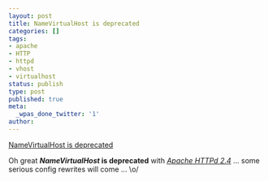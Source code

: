 ```yaml
---
layout: post
title: NameVirtualHost is deprecated
categories: []
tags:
- apache
- HTTP
- httpd
- vhost
- virtualhost
status: publish
type: post
published: true
meta:
  _wpas_done_twitter: '1'
author: 
---
```

<p><a href="http://httpd.apache.org/docs/2.4/mod/core.html#namevirtualhost" title="NameVirtualHost is deprecated">NameVirtualHost is deprecated</a></p>
<div>
<div>Oh great <strong><em>NameVirtualHost</em> is deprecated</strong> with <a href="http://httpd.apache.org/docs/2.4/mod/core.html#namevirtualhost"><em>Apache HTTPd 2.4</em></a> ... some serious config rewrites will come ... \o/</div>
</div>
<div> </div>
